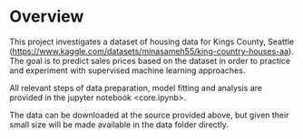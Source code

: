 # Overview

This project investigates a dataset of housing data for Kings County, Seattle (<https://www.kaggle.com/datasets/minasameh55/king-country-houses-aa>).
The goal is to predict sales prices based on the dataset in order to practice and experiment with supervised machine learning approaches.

All relevant steps of data preparation, model fitting and analysis are provided in the jupyter notebook <core.ipynb>.

The data can be downloaded at the source provided above, but given their small size will be made available in the data folder directly.
